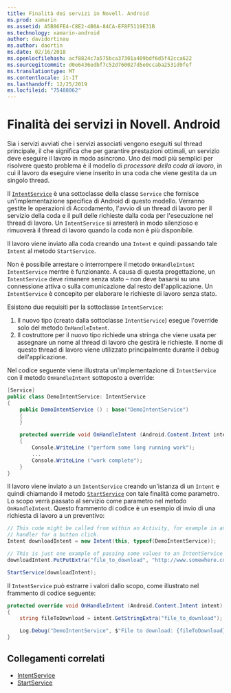 ```yaml
---
title: Finalità dei servizi in Novell. Android
ms.prod: xamarin
ms.assetid: A5B86FE4-C8E2-4B0A-84CA-EF8F5119E31B
ms.technology: xamarin-android
author: davidortinau
ms.author: daortin
ms.date: 02/16/2018
ms.openlocfilehash: acf8824c7a575bca37301a409bdf6d5f42cca622
ms.sourcegitcommit: d0e6436edbf7c52d760027d5e0ccaba2531d9fef
ms.translationtype: MT
ms.contentlocale: it-IT
ms.lasthandoff: 12/25/2019
ms.locfileid: "75488062"
---
```

# <a name="intent-services-in-xamarinandroid"></a>Finalità dei servizi in Novell. Android

Sia i servizi avviati che i servizi associati vengono eseguiti sul thread principale, il che significa che per garantire prestazioni ottimali, un servizio deve eseguire il lavoro in modo asincrono. Uno dei modi più semplici per risolvere questo problema è il modello di _processore della coda di lavoro_, in cui il lavoro da eseguire viene inserito in una coda che viene gestita da un singolo thread.

Il [`IntentService`](xref:Android.App.IntentService) è una sottoclasse della classe `Service` che fornisce un'implementazione specifica di Android di questo modello. Verranno gestite le operazioni di Accodamento, l'avvio di un thread di lavoro per il servizio della coda e il pull delle richieste dalla coda per l'esecuzione nel thread di lavoro. Un `IntentService` si arresterà in modo silenzioso e rimuoverà il thread di lavoro quando la coda non è più disponibile.

Il lavoro viene inviato alla coda creando una `Intent` e quindi passando tale `Intent` al metodo `StartService`.

Non è possibile arrestare o interrompere il metodo `OnHandleIntent` `IntentService` mentre è funzionante. A causa di questa progettazione, un `IntentService` deve rimanere senza stato &ndash; non deve basarsi su una connessione attiva o sulla comunicazione dal resto dell'applicazione. Un `IntentService` è concepito per elaborare le richieste di lavoro senza stato.

Esistono due requisiti per la sottoclasse `IntentService`:

1. Il nuovo tipo (creato dalla sottoclasse `IntentService`) esegue l'override solo del metodo `OnHandleIntent`.
2. Il costruttore per il nuovo tipo richiede una stringa che viene usata per assegnare un nome al thread di lavoro che gestirà le richieste. Il nome di questo thread di lavoro viene utilizzato principalmente durante il debug dell'applicazione.

Nel codice seguente viene illustrata un'implementazione di `IntentService` con il metodo `OnHandleIntent` sottoposto a override:

```csharp
[Service]
public class DemoIntentService: IntentService
{
    public DemoIntentService () : base("DemoIntentService")
    {
    }

    protected override void OnHandleIntent (Android.Content.Intent intent)
    {
        Console.WriteLine ("perform some long running work");
        ...
        Console.WriteLine ("work complete");
    }
}
```

Il lavoro viene inviato a un `IntentService` creando un'istanza di un `Intent` e quindi chiamando il metodo [`StartService`](xref:Android.Content.Context.StartService*) con tale finalità come parametro. Lo scopo verrà passato al servizio come parametro nel metodo `OnHandleIntent`. Questo frammento di codice è un esempio di invio di una richiesta di lavoro a un preventivo: 

```csharp
// This code might be called from within an Activity, for example in an event
// handler for a button click.
Intent downloadIntent = new Intent(this, typeof(DemoIntentService));

// This is just one example of passing some values to an IntentService via the Intent:
downloadIntent.PutPutExtra("file_to_download", "http://www.somewhere.com/file/to/download.zip");

StartService(downloadIntent);
```

Il `IntentService` può estrarre i valori dallo scopo, come illustrato nel frammento di codice seguente:  

```csharp
protected override void OnHandleIntent (Android.Content.Intent intent)
{
    string fileToDownload = intent.GetStringExtra("file_to_download");

    Log.Debug("DemoIntentService", $"File to download: {fileToDownload}.");
}
```

## <a name="related-links"></a>Collegamenti correlati

- [IntentService](xref:Android.App.IntentService)
- [StartService](xref:Android.Content.Context.StartService*)
